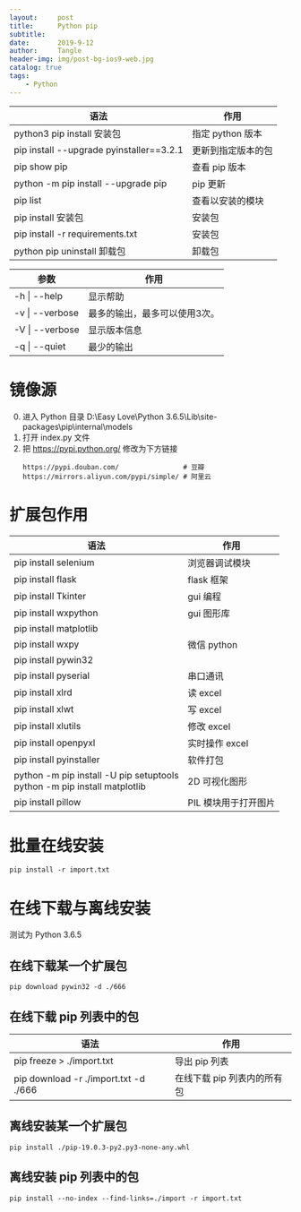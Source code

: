 ```yaml
---
layout:     post
title:      Python pip
subtitle:   
date:       2019-9-12
author:     Tangle
header-img: img/post-bg-ios9-web.jpg
catalog: true
tags:
    - Python
---
```


| 语法                                     | 作用               |
| ---------------------------------------- | ------------------ |
| python3 pip install 安装包               | 指定 python 版本   |
| pip install --upgrade pyinstaller==3.2.1 | 更新到指定版本的包 |
| pip show pip                             | 查看 pip 版本      |
| python -m pip install --upgrade pip      | pip 更新           |
| pip list                                 | 查看以安装的模块   |
| pip install 安装包                       | 安装包             |
| pip install -r requirements.txt          | 安装包             |
| python pip uninstall 卸载包              | 卸载包             |

| 参数            | 作用                          |
| --------------- | ----------------------------- |
| -h \| --help    | 显示帮助                      |
| -v \| --verbose | 最多的输出，最多可以使用3次。 |
| -V \| --verbose | 显示版本信息                  |
| -q \| --quiet   | 最少的输出                    |

# 镜像源

0. 进入 Python 目录 D:\Easy Love\Python 3.6.5\Lib\site-packages\pip\internal\models
0. 打开 index.py 文件
0. 把 https://pypi.python.org/ 修改为下方链接
    ```
    https://pypi.douban.com/                # 豆瓣
    https://mirrors.aliyun.com/pypi/simple/ # 阿里云
    ```

# 扩展包作用

| 语法                                                         | 作用                 |
| ------------------------------------------------------------ | -------------------- |
| pip install selenium                                         | 浏览器调试模块       |
| pip install flask                                            | flask 框架           |
| pip install Tkinter                                          | gui 编程             |
| pip install wxpython                                         | gui 图形库           |
| pip install matplotlib                                       |                      |
| pip install wxpy                                             | 微信 python          |
| pip install pywin32                                          |                      |
| pip install pyserial                                         | 串口通讯             |
| pip install xlrd                                             | 读 excel             |
| pip install xlwt                                             | 写 excel             |
| pip install xlutils                                          | 修改 excel           |
| pip install openpyxl                                         | 实时操作 excel       |
| pip install pyinstaller                                      | 软件打包             |
| python -m pip install -U pip setuptools<br>python -m pip install matplotlib | 2D 可视化图形        |
| pip install pillow                                           | PIL 模块用于打开图片 |

# 批量在线安装


```
pip install -r import.txt
```

# 在线下载与离线安装

测试为 Python 3.6.5

## 在线下载某一个扩展包

```
pip download pywin32 -d ./666
```

## 在线下载 pip 列表中的包

| 语法                                  | 作用                        |
| ------------------------------------- | --------------------------- |
| pip freeze > ./import.txt             | 导出 pip 列表               |
| pip download -r ./import.txt -d ./666 | 在线下载 pip 列表内的所有包 |

## 离线安装某一个扩展包

```
pip install ./pip-19.0.3-py2.py3-none-any.whl
```

## 离线安装 pip 列表中的包

```
pip install --no-index --find-links=./import -r import.txt
```
